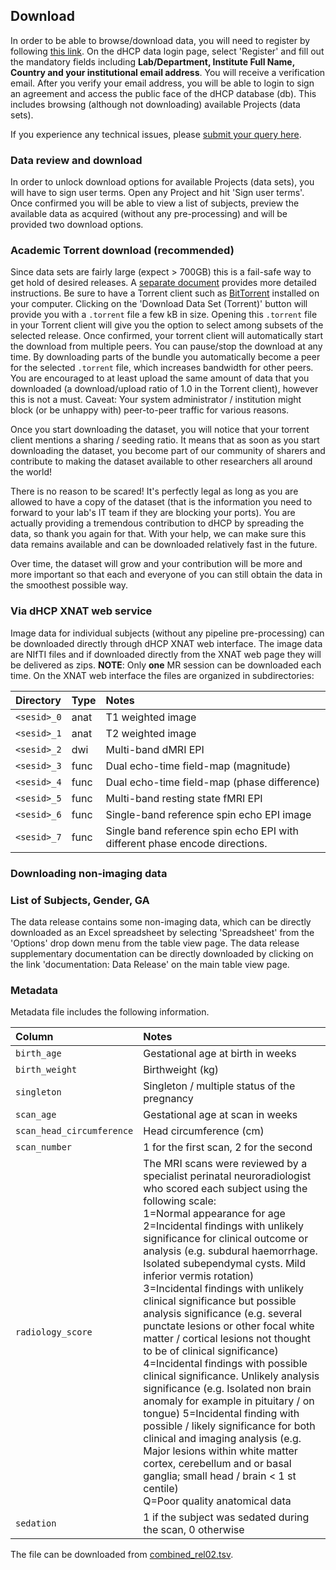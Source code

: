 ---
---

## Download

In order to be able to browse/download data,
you will need to register by following [this
link](https://data.developingconnectome.org/app/template/Login.vm). On
the dHCP data login page, select 'Register' and fill out the mandatory
fields including **Lab/Department, Institute Full Name, Country and your
institutional email address**. You will receive a verification email. After
you verify your email address, you will be able to login to sign an agreement
and access the public face of the dHCP database (db). This includes browsing
(although not downloading) available Projects (data sets).

If you experience any technical issues, please [submit your query
here](https://neurostars.org/t/dhcp-infant-data-downloading-issue/2500).

<div id="toc"></div>

### Data review and download

In order to unlock download options for available Projects (data sets),
you will have to sign user terms. Open any Project and hit 'Sign user
terms'. Once confirmed you will be able to view a list of subjects,
preview the available data as acquired (without any pre-processing) and
will be provided two download options.

### Academic Torrent download (recommended)

Since data sets are fairly large (expect > 700GB) this is
a fail-safe way to get hold of desired releases. A [separate
document](https://drive.google.com/file/d/1llcifaLWicGZ-DxVWCpyhBqJfEwToWb_/view)
provides more detailed instructions. Be sure to have a Torrent client
such as [BitTorrent](https://www.bittorrent.com/) installed on your
computer. Clicking on the 'Download Data Set (Torrent)' button will provide
you with a `.torrent` file a few kB in size. Opening this `.torrent` file in
your Torrent client will give you the option to select among subsets of the
selected release. Once confirmed, your torrent client will automatically
start the download from multiple peers. You can pause/stop the download
at any time. By downloading parts of the bundle you automatically become
a peer for the selected `.torrent` file, which increases bandwidth for
other peers. You are encouraged to at least upload the same amount of data
that you downloaded (a download/upload ratio of 1.0 in the Torrent client),
however this is not a must. Caveat: Your system administrator / institution
might block (or be unhappy with) peer-to-peer traffic for various reasons.

Once you start downloading the dataset, you will notice that your torrent
client mentions a sharing / seeding ratio. It means that as soon as you
start downloading the dataset, you become part of our community of sharers
and contribute to making the dataset available to other researchers all
around the world!

There is no reason to be scared! It's perfectly legal as long as you are
allowed to have a copy of the dataset (that is the information you need to
forward to your lab's IT team if they are blocking your ports). You are
actually providing a tremendous contribution to dHCP by spreading the data,
so thank you again for that. With your help, we can make sure this data
remains available and can be downloaded relatively fast in the future.

Over time, the dataset will grow and your contribution will be more and
more important so that each and everyone of you can still obtain the data
in the smoothest possible way.

### Via dHCP XNAT web service

Image data for individual subjects (without any pipeline pre-processing) can
be downloaded directly through dHCP XNAT web interface. The image data are
NIfTI files and if downloaded directly from  the XNAT web page they will be
delivered as zips. **NOTE**: Only **one** MR session can be downloaded each
time. On the XNAT web interface the files are organized in subdirectories:

Directory   | Type  | Notes
:---------- | :---- | :----
`<sesid>_0` |  anat |  T1 weighted image
`<sesid>_1` |  anat |  T2 weighted image
`<sesid>_2` |  dwi  |  Multi-band dMRI EPI
`<sesid>_3` |  func |  Dual echo-time field-map (magnitude)
`<sesid>_4` |  func |  Dual echo-time field-map (phase difference)
`<sesid>_5` |  func |  Multi-band resting state fMRI EPI
`<sesid>_6` |  func |  Single-band reference spin echo EPI image
`<sesid>_7` |  func |  Single band reference spin echo EPI with different phase encode directions.

###  Downloading non-imaging data

### List of Subjects, Gender, GA

The data release contains some non-imaging data, which can be directly
downloaded as an Excel spreadsheet by selecting 'Spreadsheet' from the
'Options' drop down menu from the table view page.  The data release
supplementary documentation can be directly downloaded by clicking on the
link 'documentation: Data Release' on the main table view page.

### Metadata 

Metadata file includes the following information.

Column | Notes
:---------- | :----
`birth_age` | Gestational age at birth in weeks
`birth_weight` | Birthweight (kg)
`singleton` | Singleton / multiple status of the pregnancy
`scan_age` |  Gestational age at scan in weeks
`scan_head_circumference` |  Head circumference (cm)
`scan_number` | 1 for the first scan, 2 for the second
`radiology_score` |  The MRI scans were reviewed by a specialist perinatal neuroradiologist who scored each subject using the following scale:<br /> 1=Normal appearance for age<br/> 2=Incidental findings with unlikely significance for clinical outcome or analysis (e.g. subdural haemorrhage. Isolated subependymal cysts. Mild inferior vermis rotation)<br/> 3=Incidental findings with unlikely clinical significance but possible analysis significance (e.g. several punctate lesions or other focal white matter / cortical lesions not thought to be of clinical significance)<br/> 4=Incidental findings with possible clinical significance. Unlikely analysis significance (e.g. Isolated non brain anomaly for example in pituitary / on tongue) 5=Incidental finding with possible / likely significance for both clinical and imaging analysis (e.g. Major lesions within white matter cortex, cerebellum and or basal ganglia; small head / brain < 1 st centile) <br/> Q=Poor quality anatomical data 
`sedation` |  1 if the subject was sedated during the scan, 0 otherwise

The file can be downloaded from
[combined_rel02.tsv](supplementary_files/combined_rel02.tsv).
